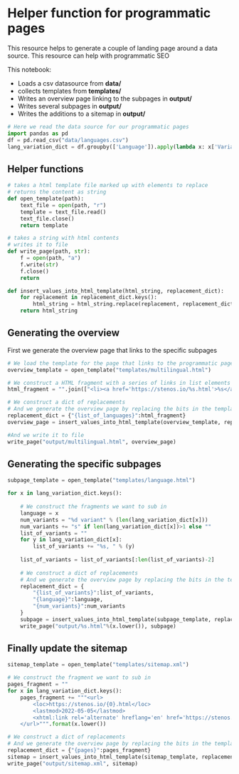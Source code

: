 # Helper function for programmatic pages
This resource helps to generate a couple of landing page around a data source. This resource can help with programmatic SEO

This notebook:
 - Loads a csv datasource from **data/**
 - collects templates from **templates/**
 - Writes an overview page linking to the subpages in **output/**
 - Writes several subpages in **output/**
 - Writes the additions to a sitemap in **output/**


```python
# Here we read the data source for our programmatic pages
import pandas as pd
df = pd.read_csv("data/languages.csv")
lang_variation_dict = df.groupby(['Language']).apply(lambda x: x['Variation'].tolist()).to_dict()
```

## Helper functions


```python
# takes a html template file marked up with elements to replace
# returns the content as string
def open_template(path):
    text_file = open(path, "r")
    template = text_file.read()
    text_file.close()
    return template

# takes a string with html contents
# writes it to file
def write_page(path, str):
    f = open(path, "a")
    f.write(str)
    f.close()   
    return

def insert_values_into_html_template(html_string, replacement_dict):
    for replacement in replacement_dict.keys():
        html_string = html_string.replace(replacement, replacement_dict[replacement])
    return html_string
```

## Generating the overview
First we generate the overview page that links to the specific subpages


```python
# We load the template for the page that links to the programmatic pages
overview_template = open_template("templates/multilingual.html")

# We construct a HTML fragment with a series of links in list elements
html_fragment = "".join(["<li><a href='https://stenos.io/%s.html'>%s</a></li>" % (x.lower(), x) for x in lang_variation_dict.keys()])

# We construct a dict of replacements
# And we generate the overview page by replacing the bits in the template
replacement_dict = {"{list_of_languages}":html_fragment}   
overview_page = insert_values_into_html_template(overview_template, replacement_dict)

#And we write it to file
write_page("output/multilingual.html", overview_page)
```

## Generating the specific subpages


```python
subpage_template = open_template("templates/language.html")

for x in lang_variation_dict.keys():
    
    # We construct the fragments we want to sub in
    language = x
    num_variants = "%d variant" % (len(lang_variation_dict[x]))
    num_variants += "s" if len(lang_variation_dict[x])>1 else ""
    list_of_variants = ""
    for y in lang_variation_dict[x]:
        list_of_variants += "%s, " % (y)
    
    list_of_variants = list_of_variants[:len(list_of_variants)-2]                    
    
    # We construct a dict of replacements
    # And we generate the overview page by replacing the bits in the template
    replacement_dict = {
        "{list_of_variants}":list_of_variants,
        "{language}":language,
        "{num_variants}":num_variants
    }   
    subpage = insert_values_into_html_template(subpage_template, replacement_dict)
    write_page("output/%s.html"%(x.lower()), subpage)
```

## Finally update the sitemap


```python
sitemap_template = open_template("templates/sitemap.xml")

# We construct the fragment we want to sub in
pages_fragment = ""
for x in lang_variation_dict.keys():
    pages_fragment += """<url>
        <loc>https://stenos.io/{0}.html</loc>
        <lastmod>2022-05-05</lastmod>
        <xhtml:link rel='alternate' hreflang='en' href='https://stenos.io/{0}.html'/>
    </url>""".format(x.lower())

# We construct a dict of replacements
# And we generate the overview page by replacing the bits in the template
replacement_dict = {"{pages}":pages_fragment}   
sitemap = insert_values_into_html_template(sitemap_template, replacement_dict)
write_page("output/sitemap.xml", sitemap)
```


```python

```
